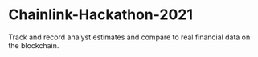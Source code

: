 # Chainlink-Hackathon-2021
Track and record analyst estimates and compare to real financial data on the blockchain.
